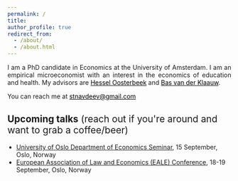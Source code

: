 ```yaml
---
permalink: /
title: 
author_profile: true
redirect_from: 
  - /about/
  - /about.html
---
```


<p align="justify">  
I am a PhD candidate in Economics at the University of Amsterdam. I am an empirical microeconomist with an interest in the economics of education and health. My advisors are <a href="https://oosterbeek.economists.nl" style="color: black;">Hessel Oosterbeek</a> and <a href="https://sites.google.com/view/basvanderklaauw/home" style="color: black;">Bas van der Klaauw</a>.
</p>
<p align="justify">
You can reach me at <a href="mailto:stnavdeev@gmail.com" style="color: black;">stnavdeev@gmail.com</a>
</p>
<h2 style="margin-top: 30px; font-weight: normal; text-align: left;">
  <strong>Upcoming talks</strong> (reach out if you're around and want to grab a coffee/beer)
</h2>

<ul style="margin-top: 7.5px; margin-left: 0px; padding-left: 20px;">
  <li><a href="https://www.sv.uio.no/econ/english/" target="_blank">University of Oslo Department of Economics Seminar</a>, 15 September, Oslo, Norway</li>
  <li><a href="https://eale.org/conference/eale-2025-oslo/general-information" target="_blank">European Association of Law and Economics (EALE) Conference</a>, 18-19 September, Oslo, Norway</li>
</ul>
